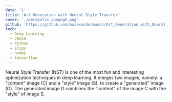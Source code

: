 ```yaml
---
date: '1'
title: 'Art Generation with Neural Style Transfer'
cover: './perspolis_vangogh.png'
github: 'https://github.com/balexandermunoz/Art_Generation_with_Neural_Style_Transfer'
tech:
  - Deep Learning
  - VGG19
  - Python
  - scipy
  - numpy
  - tensorflow
---
```


Neural Style Transfer (NST) is one of the most fun and interesting optimization techniques in deep learning. It merges two images, namely: a "content" image (C) and a "style" image (S), to create a "generated" image (G). The generated image G combines the "content" of the image C with the "style" of image S.
